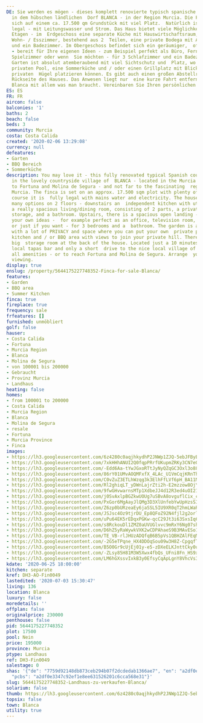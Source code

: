 ```yaml
---
DE: Sie werden es mögen - dieses komplett renovierte typisch spanische Landhaus (Finca)
  in dem hübschen ländlichen  Dorf BLANCA - in der Region Murcia. Die Finca befindet
  sich auf einem ca. 17.500 qm Grundstück mit viel Platz.  Natürlich ist es völlig
  legal - mit Leitungswasser und Strom. Das Haus bietet viele Möglichkeiten auf 2
  Etagen - im  Erdgeschoss eine separate Küche mit Hauswirtschaftsraum, ein sehr geräumiges
  Wohn- / Esszimmer, bestehend aus 2  Teilen, eine private Bodega mit Abstellraum
  und ein Badezimmer. Im Obergeschoss befindet sich ein geräumiger,  offener Bereich
  - bereit für Ihre eigenen Ideen - zum Beispiel perfekt als Büro, Fernsehzimmer,
  Spielzimmer oder wenn  Sie möchten - für 3 Schlafzimmer und ein Badezimmer. Der
  Garten ist absolut atemberaubend mit viel Sichtschutz und  Platz, wo Sie Ihren eigenen
  privaten Pool, eine Sommerküche und / oder einen Grillplatz mit Blick auf Ihren
  privaten  Hügel platzieren können. Es gibt auch einen großen Abstellraum an der
  Rückseite des Hauses. Das Anwesen liegt nur  eine kurze Fahrt entfernt vom Dorf
  Blanca mit allem was man braucht. Vereinbaren Sie Ihren persönlichen  Besichtigungstermin.
ES: ES
FR: FR
aircon: false
balconies: '1'
baths: 2
beach: false
beds: 3
community: Murcia
costa: Costa Calida
created: '2020-02-06 13:29:08'
currency: null
defeatures:
- Garten
- BBQ Bereich
- Sommerküche
description: You may love it - this fully renovated typical Spanish country home (Finca)
  in the lovely countryside village of  BLANCA - located in the Murcia region - next
  to Fortuna and Molina de Segura - and not far to the fascinating  region ́s capital
  Murcia. The finca is set on an approx. 17.500 sqm plot with plenty of space. Of
  course it is  fully legal with mains water and electricity. The house is offering
  many options on 2 floors - downstairs an  independent kitchen with utility room,
  a really spacious living/dining room, consisting of 2 parts, a private  Bodega with
  storage, and a bathroom. Upstairs, there is a spacious open landing - ready for
  your own ideas -  for example perfect as an office, television room, games room,
  or just if you want - for 3 bedrooms and a  bathroom. The garden is absolutely stunning
  with a lot of PRIVACY and space where you can put your own  private pool, a summer
  kitchen and / or BBQ area with views to join your private hill. There is also a
  big  storage room at the back of the house. Located just a 10 minutes walk to a
  local tapas bar and only a short  drive to the nice local village of Blanca with
  all amenities - or to reach Fortuna and Molina de Segura. Arrange  your personal
  viewing.
display: true
enslug: /property/5644175227748352-Finca-for-sale-Blanca/
features:
- Garden
- BBQ area
- Summer Kitchen
finca: true
fireplace: true
frequency: sale
frfeatures: []
furnished: unmöbliert
golf: false
hauser:
- Costa Calida
- Fortuna
- Murcia Region
- Blanca
- Molina de Segura
- von 100001 bis 200000
- Gebraucht
- Provinz Murcia
- Landhaus
heating: false
homes:
- from 100001 to 200000
- Costa Calida
- Murcia Region
- Blanca
- Molina de Segura
- resale
- Fortuna
- Murcia Province
- Finca
images:
- https://lh3.googleusercontent.com/6z4280c0aqjhkydhP2JNWp1ZJQ-5ebJFByBECBb7Ymzf-Gu3uO-0uuSSiNn4rYRMkqY091pnrlAoQeIbxR5v=w640-rj-e30-l100
- https://lh3.googleusercontent.com/7xkHHhANUI2Q0fqpPRrfUKupmZRKy3CN7eQ4bSixnt68cLGhGc3zF-csDztA0O1dfzzDUef_vqAucH0TzRRpYg=w640-rj-e30-l100
- https://lh3.googleusercontent.com/-Edd6Aa-tYwJGxoRTtJyNyQZqGC3Oxl3o884nC08BI_75T7UsD_NwDHlDYCcVLYGNOE_0GNop0AKcJ4Y4qvXow=w640-rj-e30-l100
- https://lh3.googleusercontent.com/86rY01UMvAOQMFxfX_4LAc_U1VmCqjKRnThFRXrseA9q65VHAxoj5fa-JqIKLJzezr9U646qaaPNq_ZWMsA5=w640-rj-e30-l100
- https://lh3.googleusercontent.com/C0vZuZ3ETLhWzqg3k3ElhFfLVf6pH_BA11MApVl8b86iiXgQ8N2Fstl1oGwiU_V6TLzDB_l1Ja4YUPUbG6AJ=w640-rj-e30-l100
- https://lh3.googleusercontent.com/Rl2ghiqLT_yDWnLajrZti2h-E2mzzow8OjYatYSH0S2I6NZUTsEkbZ1viEWQJOP0f2a38ThB1Hx4dErdmtM=w640-rj-e30-l100
- https://lh3.googleusercontent.com/9fwGHvwarnsMTp1XdbeJJ4d12R3ed4uOI21fbRejpgfVdqAjvOk9jEjsRAaNp85gKKSdHTckyMq-RNlxIWwCpA=w640-rj-e30-l100
- https://lh3.googleusercontent.com/j0SvAxlpBGZkwUOUg7uSBvA8ovguflCix_cnaPJIz0xcL0h06pyPtqB_36QHZOp6ZdFwjQcI0FUx9qfsfzJDFg=w640-rj-e30-l100
- https://lh3.googleusercontent.com/PxGor6MgAayJlQMg3D3XlUnfebYwUpHzsSIp3pGMvDVCjebiRNE1BheqXvoHSMA8-MYsHwXIcJfWZEWBX0bW=w640-rj-e30-l100
- https://lh3.googleusercontent.com/Z6zp0bURzeaEy6jaSSL5IU9XR0qT2hmLWaRiOt9IvhMdQuPMrWxCgo-F9Lsye2yTUsKWdves50Di7uCU6P9uRw=w640-rj-e30-l100
- https://lh3.googleusercontent.com/JSJsc4Oz9tjrDU_Ep8QFoZ92N4fjl2g2orlwUYNw7wOWqhzwbNFCvOHvbTFlLiPLU1rgfF-D6C1UbW_PQLk=w640-rj-e30-l100
- https://lh3.googleusercontent.com/uPu64EK5rEDqxPGKw-qcC29Jt3i63SxsIq66XjQWa6YLGqWC4uQhIlM-QAhqXaY2XKltt3gMTwwREVECgX8=w640-rj-e30-l100
- https://lh3.googleusercontent.com/s8RckouDl1ZMZ0aUVUGlvvc9mRxY6Ng07shFK2Q5YQGAWGTN__cE-ak9QSTfZdn1an8v2fhhIRJN4gRmA5QriA=w640-rj-e30-l100
- https://lh3.googleusercontent.com/D6hZ5yRaWywkVXK2wCDPAhaeS9B3MAvESo1acElWyi0o0_TWUuhiB7XBZcpBY3wsHdwP-nLx1j1cwtRMcWU=w640-rj-e30-l100
- https://lh3.googleusercontent.com/TE_VB-rlJHUzADQfqB6B5pVs1QBHZAlFEqMzK0J1pBJsLqKZKPdgBpR7I0UaXWzOTPHMJxwhqQyZjK97Ruw=w640-rj-e30-l100
- https://lh3.googleusercontent.com/-2G5eTPqne_HX4DDOqSou09w3H8Z-CpgqfT84tOisrgGSos7eKr0Jjzb9CKZOShv0Uy5KsgHKZj0iE44y2GU=w640-rj-e30-l100
- https://lh3.googleusercontent.com/B5O0Gr9cUjEj01y-e5-zDXeELKJnttCky0u9hVId_iwY-Pho43xXJRH8EMx-_gWYkG4LfZtr5BBvBS1WYzmnpw=w640-rj-e30-l100
- https://lh3.googleusercontent.com/-ZLsy85H81M3W5Xwx4fbQs_UFni8Fn_HS9xfZVpujitg8wl_RPsqWQWRVDZUfv5zpHB3FW5EY08WI5fx82us=w640-rj-e30-l100
- https://lh3.googleusercontent.com/LM6hGXssvIxkB3y0EfsyCqApLgnY8VhcVs3qeieUMEHpLqRawb6OYajggI5Bak3yulylp-0O4QtfwksDVdWcUg=w640-rj-e30-l100
kdate: '2020-06-25 18:00:00'
kitchen: separate
kref: DH3-AO-Fin0049
lastedited: '2020-07-03 15:30:47'
living: 136
location: Blanca
luxury: false
moredetails: ''
offplan: false
originalprice: 230000
penthouse: false
pid: 5644175227748352
plot: 17500
pool: Nein
price: 195000
province: Murcia
ptype: Landhaus
ref: DH3-Fin0049
salestage: 0
shas: '{"de": "7759d92148db873ceb294b07f2dcdedab1366ae7", "en": "a2df0e3347c92ef1e8ee631526201c6cca568e31",
  "pcbs": "a2df0e3347c92ef1e8ee631526201c6cca568e31"}'
slug: 5644175227748352-Landhaus-zu-verkaufen-Blanca/
solarium: false
thumb: https://lh3.googleusercontent.com/6z4280c0aqjhkydhP2JNWp1ZJQ-5ebJFByBECBb7Ymzf-Gu3uO-0uuSSiNn4rYRMkqY091pnrlAoQeIbxR5v=w400-h240-n-rj-e30-l100
topsix: false
town: Blanca
utility: true
---
```

